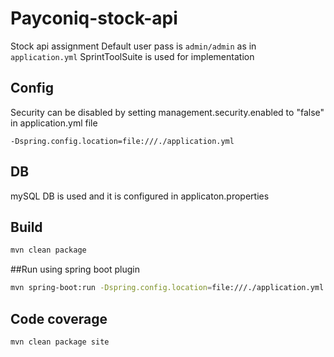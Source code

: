 # Payconiq-stock-api
Stock api assignment
Default user pass is `admin/admin` as in `application.yml`
SprintToolSuite is used for implementation


## Config
Security can be disabled by setting management.security.enabled to "false" in application.yml file
```properties
-Dspring.config.location=file:///./application.yml
```

## DB
mySQL DB is used and it is configured in applicaton.properties

## Build
```bash
mvn clean package
```

##Run using spring boot plugin 
```bash
mvn spring-boot:run -Dspring.config.location=file:///./application.yml
```

## Code coverage
```bash
mvn clean package site
```
